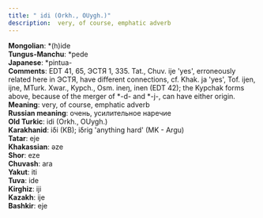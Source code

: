 ```yaml
---
title: " idi (Orkh., OUygh.)"
description:  very, of course, emphatic adverb
---
```


<strong>Mongolian</strong>:  *(h)ide<br>
<strong>Tungus-Manchu</strong>:  *pede<br>
<strong>Japanese</strong>:  *pintua-<br>
<strong>Comments</strong>:  EDT 41, 65, ЭСТЯ 1, 335. Tat., Chuv. ije 'yes', erroneously related here in ЭСТЯ, have different connections, cf. Khak. ja 'yes', Tof. ijen, ijne, MTurk. Xwar., Kypch., Osm. ineŋ, inen (EDT 42); the Kypchak forms above, because of the merger of *-d- and *-j-, can have either origin.<br>
<strong>Meaning</strong>:  very, of course, emphatic adverb<br>
<strong>Russian meaning</strong>:  очень, усилительное наречие<br>
<strong>Old Turkic</strong>:  idi (Orkh., OUygh.)<br>
<strong>Karakhanid</strong>:  iδi (KB); iδrig 'anything hard' (MK - Argu)<br>
<strong>Tatar</strong>:  eje<br>
<strong>Khakassian</strong>:  ǝze<br>
<strong>Shor</strong>:  eze<br>
<strong>Chuvash</strong>:  ara<br>
<strong>Yakut</strong>:  iti<br>
<strong>Tuva</strong>:  ide<br>
<strong>Kirghiz</strong>:  iji<br>
<strong>Kazakh</strong>:  ije<br>
<strong>Bashkir</strong>:  eje<br>


